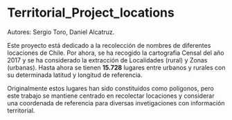 # Territorial_Project_locations

Autores: Sergio Toro, Daniel Alcatruz.

Este proyecto está dedicado a la recolección de nombres de diferentes locaciones de Chile. Por ahora, se ha recogido la cartografia Censal del año 2017 y se ha considerado la extracción de Localidades (rural) y Zonas (urbanas). Hasta ahora se tienen **15.728** lugares entre urbanos y rurales con su determinada latitud y longitud de referencia.

Originalmente estos lugares han sido constituidos como poligonos, pero este trabajo se mantiene centrado en recolectar locaciones y considerar una coordenada de referencia para diversas invetigaciones con información territorial.
